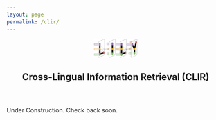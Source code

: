 ```yaml
---
layout: page
permalink: /clir/
---
```


<center><a href="https://yale-lily.github.io/"><img src="/lily-logo.png" alt="test image" width="20%" height="20%"></a></center>
  <header class="post-header">
    <h2 class="post-title">Cross-Lingual Information Retrieval (CLIR)</h2>
  </header> 

Under Construction. Check back soon.
